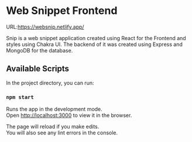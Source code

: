 # Web Snippet Frontend

URL:https://websnip.netlify.app/

Snip is a web snippet application created using React for the Frontend and styles using Chakra UI. The backend of it was created using Express and MongoDB for the database.

## Available Scripts

In the project directory, you can run:

### `npm start`

Runs the app in the development mode.\
Open [http://localhost:3000](http://localhost:3000) to view it in the browser.

The page will reload if you make edits.\
You will also see any lint errors in the console.
